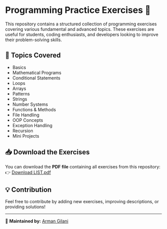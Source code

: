 # Programming Practice Exercises 📘  

This repository contains a structured collection of programming exercises covering various fundamental 
and advanced topics. These exercises are useful for students, coding enthusiasts, and developers looking 
to improve their problem-solving skills.

## 📌 Topics Covered  
- Basics  
- Mathematical Programs  
- Conditional Statements  
- Loops  
- Arrays  
- Patterns  
- Strings  
- Number Systems  
- Functions & Methods  
- File Handling  
- OOP Concepts  
- Exception Handling  
- Recursion  
- Mini Projects  

## 📥 Download the Exercises  
You can download the **PDF file** containing all exercises from this repository:  
👉 [Download LIST.pdf](https://github.com/Arman-Gilani/Programming-Practice-Exercises/raw/main/LIST.pdf)  

## 💡 Contribution  
Feel free to contribute by adding new exercises, improving descriptions, or providing solutions!  

---  
📌 **Maintained by:** [Arman Gilani](https://github.com/Arman-Gilani)  

